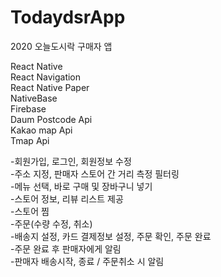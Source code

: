 # TodaydsrApp

2020 오늘도시락 구매자 앱

React Native<br>
React Navigation<br>
React Native Paper<br>
NativeBase<br>
Firebase<br>
Daum Postcode Api<br>
Kakao map Api<br>
Tmap Api<br>

-회원가입, 로그인, 회원정보 수정<br>
-주소 지정, 판매자 스토어 간 거리 측정 필터링<br>
-메뉴 선택, 바로 구매 및 장바구니 넣기<br>
-스토어 정보, 리뷰 리스트 제공<br>
-스토어 찜<br>
-주문(수량 수정, 취소)<br>
-배송지 설정, 카드 결제정보 설정, 주문 확인, 주문 완료<br>
-주문 완료 후 판매자에게 알림<br>
-판매자 배송시작, 종료 / 주문취소 시 알림<br>


